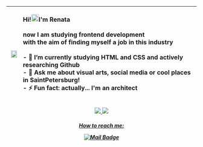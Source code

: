 

|<img src="https://avatars.mds.yandex.net/get-znatoki/1540166/2a0000017a532abff6b1bc6824e243d1f470/w800" width=90% height=90%>|<p align="left"><b>Hi!</b><img src="https://raw.githubusercontent.com/MartinHeinz/MartinHeinz/master/wave.gif" width="20px">I'm Renata </br></br> now I am studying frontend development </br> with the aim of finding myself a job in this industry</br></br>- 🔭 I’m currently studying <b>HTML and CSS</b> and actively researching Github </br> - 💬 Ask me about <b> visual arts, social media or cool places in SaintPetersburg! </b> </br>- ⚡ Fun fact: <b>actually... I'm an architect</b></p>|
|-----:|---------------|

<p align="center">
  <a href = ""><img src ="https://img.shields.io/badge/HTML5-E34F26?style=for-the-badge&logo=html5&logoColor=white">
  <a href = ""><img src ="https://img.shields.io/badge/C%2B%2B-00599C?style=for-the-badge&logo=c%2B%2B&logoColor=white">
</p>
<h5 align="center">How to reach me: </p>

[![Mail Badge](https://img.shields.io/badge/-Email-c0392b?style=flat&labelColor=c0392b&logo=gmail&logoColor=white)](mailto:remirowa@gmail.com)
